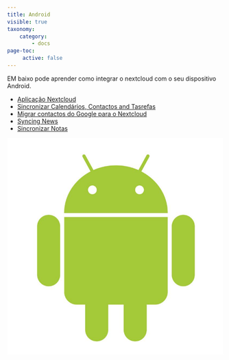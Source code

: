```yaml
---
title: Android
visible: true
taxonomy:
    category:
        - docs
page-toc:
     active: false
---
```


EM baixo pode aprender como integrar o nextcloud com o seu dispositivo Android.

- [Aplicação Nextcloud](nextcloud-app)
- [Sincronizar Calendários, Contactos and Tasrefas](calendars-contacts-and-tasks)
- [Migrar contactos do Google para o Nextcloud](https://howto.disroot.org/en/nextcloud/sync-with-your-cloud/android/migrating-contacts-from-google)
- [Syncing News](using-news)
- [Sincronizar Notas](Using-notes)

![](android.jpg)
